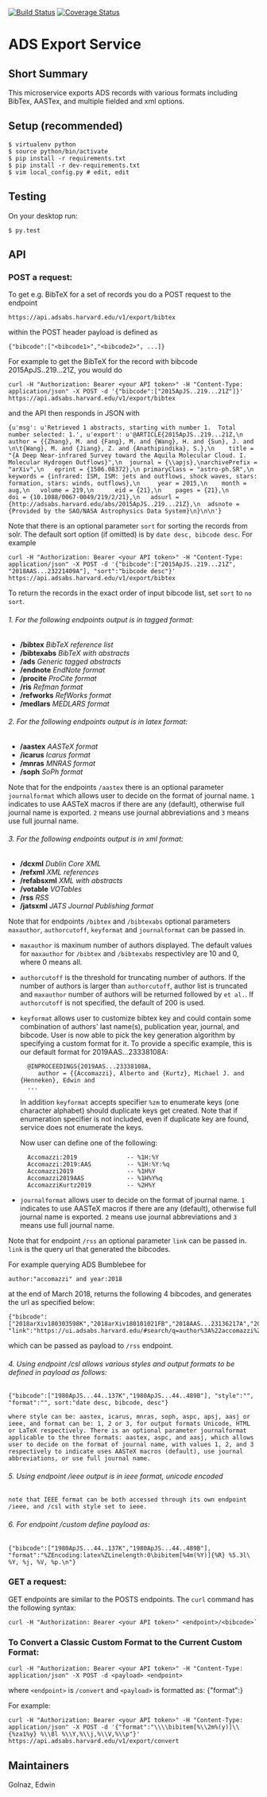 [![Build Status](https://travis-ci.org/adsabs/export_service.svg)](https://travis-ci.org/adsabs/export_service)
[![Coverage Status](https://coveralls.io/repos/adsabs/export_service/badge.svg)](https://coveralls.io/r/adsabs/export_service?branch=master)


# ADS Export Service

## Short Summary

This microservice exports ADS records with various formats including BibTex, AASTex, and multiple fielded and xml options.


## Setup (recommended)

    $ virtualenv python
    $ source python/bin/activate
    $ pip install -r requirements.txt
    $ pip install -r dev-requirements.txt
    $ vim local_config.py # edit, edit

    
## Testing

On your desktop run:

    $ py.test
    

## API

### POST a request:

To get e.g. BibTeX for a set of records you do a POST request to the endpoint

    https://api.adsabs.harvard.edu/v1/export/bibtex

within the POST header payload is defined as

    {"bibcode":["<bibcode1>","<bibcode2>", ...]}
    
For example to get the BibTeX for the record with bibcode 2015ApJS..219...21Z, you would do

    curl -H "Authorization: Bearer <your API token>" -H "Content-Type: application/json" -X POST -d '{"bibcode":["2015ApJS..219...21Z"]}' https://api.adsabs.harvard.edu/v1/export/bibtex


and the API then responds in JSON with 

    {u'msg': u'Retrieved 1 abstracts, starting with number 1.  Total number selected: 1.', u'export': u'@ARTICLE{2015ApJS..219...21Z,\n   author = {{Zhang}, M. and {Fang}, M. and {Wang}, H. and {Sun}, J. and \n\t{Wang}, M. and {Jiang}, Z. and {Anathipindika}, S.},\n    title = "{A Deep Near-infrared Survey toward the Aquila Molecular Cloud. I. Molecular Hydrogen Outflows}",\n  journal = {\\apjs},\narchivePrefix = "arXiv",\n   eprint = {1506.08372},\n primaryClass = "astro-ph.SR",\n keywords = {infrared: ISM, ISM: jets and outflows, shock waves, stars: formation, stars: winds, outflows},\n     year = 2015,\n    month = aug,\n   volume = 219,\n      eid = {21},\n    pages = {21},\n      doi = {10.1088/0067-0049/219/2/21},\n   adsurl = {http://adsabs.harvard.edu/abs/2015ApJS..219...21Z},\n  adsnote = {Provided by the SAO/NASA Astrophysics Data System}\n}\n\n'}
    
Note that there is an optional parameter `sort` for sorting the records from solr. The default sort option (if omitted) is by `date desc, bibcode desc`. For example

    curl -H "Authorization: Bearer <your API token>" -H "Content-Type: application/json" -X POST -d '{"bibcode":["2015ApJS..219...21Z", "2018AAS...23221409A"], "sort":"bibcode desc"}' https://api.adsabs.harvard.edu/v1/export/bibtex

To return the records in the exact order of input bibcode list, set `sort` to `no sort`.


###### 1. For the following endpoints output is in tagged format:
* **/bibtex** *BibTeX reference list*
* **/bibtexabs** *BibTeX with abstracts*
* **/ads** *Generic tagged abstracts*
* **/endnote** *EndNote format*
* **/procite** *ProCite format*
* **/ris** *Refman format*
* **/refworks** *RefWorks format*
* **/medlars** *MEDLARS format*

###### 2. For the following endpoints output is in latex format:
* **/aastex** *AASTeX format*
* **/icarus** *Icarus format*
* **/mnras** *MNRAS format*
* **/soph** *SoPh format*

Note that for the endpoints `/aastex` there is an optional parameter `journalformat` which allows user to decide on the format of journal name. `1` indicates to use AASTeX macros if there are any (default), otherwise full journal name is exported. `2` means use journal abbreviations and `3` means use full journal name.

###### 3. For the following endpoints output is in xml format:
* **/dcxml** *Dublin Core XML*
* **/refxml** *XML references*
* **/refabsxml** *XML with abstracts*
* **/votable** *VOTables*
* **/rss** *RSS*
* **/jatsxml** *JATS Journal Publishing format*

Note that for endpoints `/bibtex` and `/bibtexabs` optional parameters `maxauthor`, `authorcutoff`, `keyformat` and `journalformat` can be passed in. 
* `maxauthor` is maxinum number of authors displayed. The default values for `maxauthor` for `/bibtex` and `/bibtexabs` respectivley are 10 and 0, where 0 means all.
* `authorcutoff` is the threshold for truncating number of authors. If the number of authors is larger than `authorcutoff`, author list is truncated and `maxauthor` number of authors will be returned followed by `et al.`. If `authorcutoff` is not specified, the default of 200 is used.
* `keyformat` allows user to customize bibtex key and could contain some combination of authors' last name(s), publication year, journal, and bibcode. User is now able to pick the key generation algorithm by specifying a custom format for it. To provide a specific example, this is our default format for 2019AAS...23338108A:

        @INPROCEEDINGS{2019AAS...23338108A,
           author = {{Accomazzi}, Alberto and {Kurtz}, Michael J. and {Henneken}, Edwin and
        ...

   In addition `keyformat` accepts specifier `%zm` to enumerate keys (one character alphabet) should duplicate keys get created. Note that if enumeration specifier is not included, even if duplicate key are found, service does not enumerate the keys.

   Now user can define one of the following:

        Accomazzi:2019              -- %1H:%Y
        Accomazzi:2019:AAS          -- %1H:%Y:%q
        Accomazzi2019               -- %1H%Y
        Accomazzi2019AAS            -- %1H%Y%q
        AccomazziKurtz2019          -- %2H%Y

* `journalformat` allows user to decide on the format of journal name. `1` indicates to use AASTeX macros if there are any (default), otherwise full journal name is exported. `2` means use journal abbreviations and `3` means use full journal name.

Note that for endpoint `/rss` an optional parameter `link` can be passed in. `link` is the query url that generated the bibcodes. 

For example querying ADS Bumblebee for

    author:"accomazzi" and year:2018

at the end of March 2018, returns the following 4 bibcodes, and generates the url as specified below: 

    {"bibcode":["2018arXiv180303598K","2018arXiv180101021FB","2018AAS...23136217A","2018AAS...23130709A"], "link":"https://ui.adsabs.harvard.edu/#search/q=author%3A%22accomazzi%22%20and%20year%3A2018&sort=date%20desc%2C%20bibcode%20desc"}

which can be passed as payload to `/rss` endpoint.


###### 4. Using endpoint /csl allows various styles and output formats to be defined in payload as follows:

    {"bibcode":["1980ApJS...44..137K","1980ApJS...44..489B"], "style":"", "format":"", sort:"date desc, bibcode, desc"}

    where style can be: aastex, icarus, mnras, soph, aspc, apsj, aasj or ieee, and format can be: 1, 2 or 3, for output formats Unicode, HTML or LaTeX respectively. There is an optional parameter journalformat applicable to the three formats: aastex, aspc, and aasj, which allows user to decide on the format of journal name, with values 1, 2, and 3 respectively to indicate uses AASTeX macros (default), use journal abbreviations, or use full journal name.


###### 5. Using endpoint /ieee output is in ieee format, unicode encoded

    note that IEEE format can be both accessed through its own endpoint /ieee, and /csl with style set to ieee.


###### 6. For endpoint /custom define payload as:

    {"bibcode":["1980ApJS...44..137K","1980ApJS...44..489B"], "format":"%ZEncoding:latex%ZLinelength:0\bibitem[%4m(%Y)]{%R} %5.3l\ %Y, %j, %V, %p.\n"}


### GET a request:

GET endpoints are similar to the POSTS endpoints. The `curl` command has the following syntax:

    curl -H "Authorization: Bearer <your API token>" <endpoint>/<bibcode>`


### To Convert a Classic Custom Format to the Current Custom Format:

    curl -H "Authorization: Bearer <your API token>" -H "Content-Type: application/json" -X POST -d <payload> <endpoint>

where `<endpoint>` is `/convert` and `<payload>` is formatted as: 
    {"format":<classic custom format string>}

For example:

    curl -H "Authorization: Bearer <your API token>" -H "Content-Type: application/json" -X POST -d '{"format":"\\\\bibitem[%\\2m%(y)]\\{%za1%y} %\\8l %\\Y,%\\j,%\\V,%\\p"}' https://api.adsabs.harvard.edu/v1/export/convert


## Maintainers

Golnaz, Edwin

